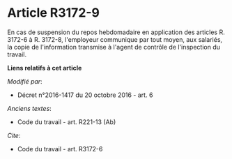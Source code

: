 # Article R3172-9

En cas de suspension du repos hebdomadaire en application des articles R. 3172-6 à R. 3172-8,  l'employeur communique par
tout moyen, aux salariés, la copie de l'information transmise à l'agent de contrôle de l'inspection du travail.

**Liens relatifs à cet article**

_Modifié par_:

  - Décret n°2016-1417 du 20 octobre 2016 - art. 6

_Anciens textes_:

  - Code du travail - art. R221-13 (Ab)

_Cite_:

  - Code du travail - art. R3172-6
